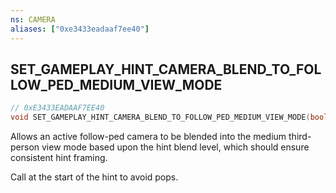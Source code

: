 ```yaml
---
ns: CAMERA
aliases: ["0xe3433eadaaf7ee40"]
---
```

## SET_GAMEPLAY_HINT_CAMERA_BLEND_TO_FOLLOW_PED_MEDIUM_VIEW_MODE

```c
// 0xE3433EADAAF7EE40
void SET_GAMEPLAY_HINT_CAMERA_BLEND_TO_FOLLOW_PED_MEDIUM_VIEW_MODE(bool State);
```

Allows an active follow-ped camera to be blended into the medium third-person view mode based upon the hint blend level, which should ensure consistent hint framing.

Call at the start of the hint to avoid pops.

